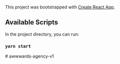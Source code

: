 This project was bootstrapped with [Create React App](https://github.com/facebook/create-react-app).

## Available Scripts

In the project directory, you can run:

### `yarn start`
#   a w w w a r d s - a g e n c y - v 1  
 